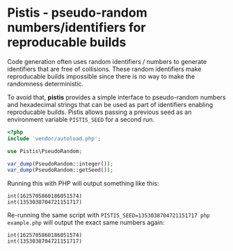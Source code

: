 # Pistis - pseudo-random numbers/identifiers for reproducable builds

Code generation often uses random identifiers / numbers to generate identifiers that are free of collisions. These 
random identifiers make reproducable builds impossible since there is no way to make the randomness deterministic.

To avoid that, **pistis** provides a simple interface to pseudo-random numbers and hexadecimal strings that can be used
as part of identifiers enabling reproducable builds. Pistis allows passing a previous seed as an environment variable
`PISTIS_SEED` for a second run.

```php
<?php
include 'vendor/autoload.php';

use Pistis\PseudoRandom;

var_dump(PseudoRandom::integer());
var_dump(PseudoRandom::getSeed());
```

Running this with PHP will output something like this:

```
int(1625705860186051574)
int(1353038704721151717)
```

Re-running the same script with `PISTIS_SEED=1353038704721151717 php example.php` will output the exact same numbers
again:

```
int(1625705860186051574)
int(1353038704721151717)
```
